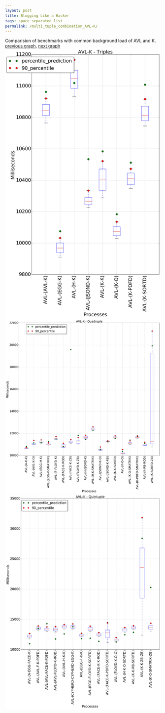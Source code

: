 ```yaml
---
layout: post
title: Blogging Like a Hacker
tags: space separated list
permalink: /multi_tuple_combination_AVL-K/
---
```


Comparision of benchmarks with common background load of AVL and K.
[previous graph](../multi_tuple_combination_AVL-JSOND/), [next graph](../multi_tuple_combination_AVL-O/)
<img src="./images/triple/AVL/AVL-K_box.png" alt="graph figure"><img src="./images/quadruple/AVL/AVL-K_box.png" alt="graph figure"><img src="./images/quintuple/AVL/AVL-K_box.png" alt="graph figure">
